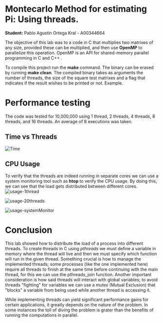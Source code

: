 # Montecarlo Method for estimating Pi: Using threads.
**Student:** Pablo Agustín Ortega Kral - A00344664

The objective of this lab was to a code in C that multiplies two matrixes of any size, provided these can be multiplied, and then use **OpenMP** to parallelize this operation. OpenMP is an API for shared-memory parallel programming in C and C++ . 

To compile this project run the **make** command. The binary can be erased by running **make clean**. The compiled binary takes as arguments the number of threads, the size of the square test matrixes and a flag that indicates if the result wishes to be printed or not.
Example.

# Performance testing
The code was tested for 10,000,000 using 1 thread, 2 threads, 4 threads, 8 threads, and 16 threads. An average of 8 executions was taken.
## Time vs Threads
![Time](figures/Average%20time%20vs%20Number%20of%20Threads.png?raw=true "Test1")

## CPU Usage
To verify that the threads are indeed running in separate cores we can use a system monitoring tool such as **htop** to verify the CPU usage. By doing this, we can see that the load gets distributed between different cores.
![usage-1thread](figures/1T-use.png?raw=true "Usage 1 Thread")

![usage-20threads](figures/20T-use.png?raw=true "Usage 20 Threads")

![usage-systemMonitor](figures/SysMonitor.png?raw=true "System Monitor")

# Conclusion
This lab showed how to distribute the load of a process into different threads. To create threads in C using _pthreads_ we must define a variable in memory where the thread will live and then we must specify which function will run in the given thread. Something crucial is how to manage the implemented threads; some processes (like the one implemented here) require all threads to finish at the same time before continuing with the main thread, for this we can use the pthreads_join function. Another important consideration is how said threads will interact with global variables; to avoid threads "fighting" for variables we can use a _mutex_ (Mutual Exclusion) that "blocks" a variable from being used while another thread is accessing it.

While implementing threads can yield significant performance gains for certain applications, it greatly depends on the nature of the problem. In some instances the toll of diving the problem is grater than the benefits of running the computations in parallel.


